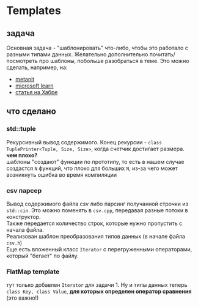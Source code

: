 # Templates
## задача
Основная задача - "шаблонировать" что-либо, чтобы это работало с разными типами данных. Желательно дополнительно почитать/посмотреть про шаблоны, побольше разобраться в теме. Это можно сделать, например, на: 
- [metanit](https://metanit.com/cpp/tutorial/9.2.php&ved=2ahUKEwj35-nbtqaKAxU6KxAIHQL4F6UQFnoECBsQAQ&usg=AOvVaw0z1pFE3pfMEJf0VIlhVns3)
- [microsoft learn](https://learn.microsoft.com/ru-ru/cpp/cpp/templates-cpp?view=msvc-170)
- [статья на Хабре](https://habr.com/ru/articles/599801/)

## что сделано 
### std::tuple
Рекурсивный вывод содержимого. Конец рекурсии - `class TuplePrinter<Tuple, Size, Size>`, когда счетчик достигает размера. \
**чем плохо?** \
шаблоны "создают" функции по прототипу, то есть в нашем случае создастся `N` функций, что плохо для больших `N`, из-за чего может  возникнуть ошибка во время компиляции
### csv парсер
Вывод содержимого файла csv либо парсинг получанной строчки из `std::cin`. Это можно поменять в `csv.cpp`, передавая разные потоки в конструктор. \
Также передается количество строк, которые нужно пропустить с начала файла. \
Реализован шаблон преобразования типов данных (в начале файла `csv.h`) \
Еще есть вложенный класс `Iterator` с перегруженными операторами, который "бегает" по файлу.

### FlatMap template
тут только добавлен `Iterator` для задачи 1. Ну и типы данных теперь `class Key, class Value`, **для которых определен оператор сравнения** (это важно!)


